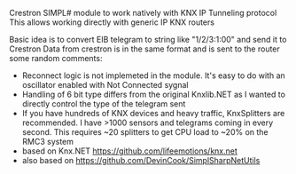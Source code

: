 Crestron SIMPL# module to work natively with KNX IP Tunneling protocol
This allows working directly with generic IP KNX routers

Basic idea is to convert EIB telegram to string like "1/2/3:1:00" and send it to Crestron
Data from crestron is in the same format and is sent to the router
some random comments:
- Reconnect logic is not implemeted in the module. It's easy to do with an oscillator enabled with Not Connected sygnal
- Handling of 6 bit type differs from the original Knxlib.NET as I wanted to directly control the type of the telegram sent
- If you have hundreds of KNX devices and heavy traffic, KnxSplitters are recommended. I have >1000 sensors and telegrams coming in every second. This requires ~20 splitters to get CPU load to ~20% on the RMC3 system
- based on Knx.NET https://github.com/lifeemotions/knx.net
- also based on https://github.com/DevinCook/SimplSharpNetUtils
